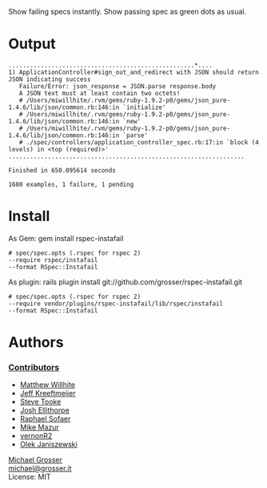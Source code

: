 Show failing specs instantly. Show passing spec as green dots as usual.

Output
======
    ....................................................*....
    1) ApplicationController#sign_out_and_redirect with JSON should return JSON indicating success
       Failure/Error: json_response = JSON.parse response.body
       A JSON text must at least contain two octets!
       # /Users/miwillhite/.rvm/gems/ruby-1.9.2-p0/gems/json_pure-1.4.6/lib/json/common.rb:146:in `initialize'
       # /Users/miwillhite/.rvm/gems/ruby-1.9.2-p0/gems/json_pure-1.4.6/lib/json/common.rb:146:in `new'
       # /Users/miwillhite/.rvm/gems/ruby-1.9.2-p0/gems/json_pure-1.4.6/lib/json/common.rb:146:in `parse'
       # ./spec/controllers/application_controller_spec.rb:17:in `block (4 levels) in <top (required)>'
    ..................................................................

    Finished in 650.095614 seconds

    1680 examples, 1 failure, 1 pending



Install
=======
As Gem:
    gem install rspec-instafail

    # spec/spec.opts (.rspec for rspec 2)
    --require rspec/instafail
    --format RSpec::Instafail

As plugin:
    rails plugin install git://github.com/grosser/rspec-instafail.git

    # spec/spec.opts (.rspec for rspec 2)
    --require vendor/plugins/rspec-instafail/lib/rspec/instafail
    --format RSpec::Instafail

Authors
=======

### [Contributors](http://github.com/grosser/rspec-instafail/contributors)
 - [Matthew Willhite](http://github.com/miwillhite)
 - [Jeff Kreeftmeijer](http://jeffkreeftmeijer.com)
 - [Steve Tooke](http://tooky.github.com)
 - [Josh Ellithorpe](https://github.com/zquestz)
 - [Raphael Sofaer](https://github.com/rsofaer)
 - [Mike Mazur](https://github.com/mikem)
 - [vernonR2](https://github.com/vernonR2)
 - [Olek Janiszewski](https://github.com/exviva)

[Michael Grosser](http://grosser.it)<br/>
michael@grosser.it<br/>
License: MIT
